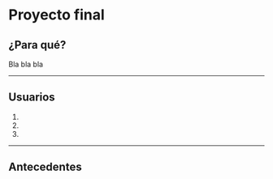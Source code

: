# Proyecto final


## ¿Para qué?

Bla bla bla 

****

## Usuarios

1.

2.

3.

****

## Antecedentes


